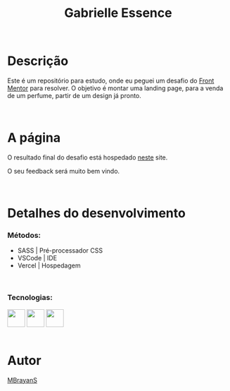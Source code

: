 <h1 align='center'>Gabrielle Essence</h1>

<br>

# Descrição
Este é um repositório para estudo, onde eu peguei um desafio do [Front Mentor](https://www.frontendmentor.io/challenges/product-preview-card-component-GO7UmttRfa) para resolver. O objetivo é montar uma landing page, para a venda de um perfume, partir de um design já pronto.

<br>

# A página

O resultado final do desafio está hospedado [neste](https://gabrielle-essence.vercel.app) site.

O seu feedback será muito bem vindo.

<br>

# Detalhes do desenvolvimento

### Métodos:

- SASS | Pré-processador CSS
- VSCode | IDE 
- Vercel | Hospedagem

<br>

### Tecnologias: 

<div align='left'>
  <img aling='center' widht='40' height='40' src="https://cdn.jsdelivr.net/gh/devicons/devicon/icons/html5/html5-original.svg"/>
  <img aling='center' widht='40' height='40' src="https://cdn.jsdelivr.net/gh/devicons/devicon/icons/css3/css3-original.svg"/>
  <img aling='center' widht='40' height='40' src="https://cdn.jsdelivr.net/gh/devicons/devicon/icons/sass/sass-original.svg"/>
</div>

<br>

# Autor

[MBrayanS](https://github.com/MBrayanS)
